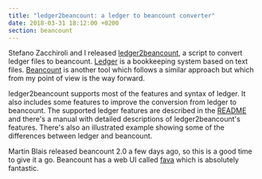 ```yaml
---
title: "ledger2beancount: a ledger to beancount converter"
date: 2018-03-31 18:12:00 +0200
section: beancount
---
```


Stefano Zacchiroli and I released
[ledger2beancount](https://github.com/zacchiro/ledger2beancount/), a
script to convert ledger files to beancount.
[Ledger](https://www.ledger-cli.org/) is a bookkeeping system based on
text files.  [Beancount](https://furius.ca/beancount/) is another tool
which follows a similar approach but which from my point of view is the
way forward.

ledger2beancount supports most of the features and syntax of ledger.
It also includes some features to improve the conversion from ledger
to beancount.  The supported ledger features are described in the
[README](https://github.com/zacchiro/ledger2beancount/) and
there's a manual with detailed descriptions of ledger2beancount's
features.  There's also an illustrated example showing some of the
differences between ledger and beancount.

Martin Blais released beancount 2.0 a few days ago, so this is a good
time to give it a go.  Beancount has a web UI called
[fava](https://beancount.github.io/fava/) which is absolutely fantastic.

